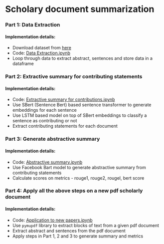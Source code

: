 # Scholary document summarization

### Part 1: Data Extraction

#### Implementation details:
- Download dataset from [here](https://ncg-task.github.io/data.html)
- Code: [Data Extraction.ipynb](https://github.com/Rohan191/research-contribution-extraction/blob/master/code/Data%20Extraction.ipynb)
- Loop through data to extract abstract, sentences and store data in a dataframe

### Part 2: Extractive summary for contributing statements
#### Implementation details:
- Code: [Extractive summary for contributions.ipynb](https://github.com/Rohan191/research-contribution-extraction/blob/master/code/Extractive%20summary%20for%20contributions.ipynb)
- Use SBert (Sentence Bert) based sentence transformer to generate embeddings for each sentence
- Use LSTM based model on top of SBert embeddings to classify a sentence as contributing or not
- Extract contributing statements for each document

### Part 3: Generate abstractive summary 
#### Implementation details:
- Code: [Abstractive summary.ipynb](https://github.com/Rohan191/research-contribution-extraction/blob/master/code/Abstractive%20summary.ipynb)
- Use Facebook Bart model to generate abstractive summary from contributing statements
- Calculate scores on metrics - rouge1, rouge2, rougel, bert score

### Part 4: Apply all the above steps on a new pdf scholarly document
#### Implementation details:
- Code: [Application to new papers.ipynb](https://github.com/Rohan191/research-contribution-extraction/blob/master/code/Application%20to%20new%20papers.ipynb)
- Use `pymupdf` library to extract blocks of text from a given pdf document
- Extract abstract and sentences from the pdf document
- Apply steps in Part 1, 2 and 3 to generate summary and metrics 